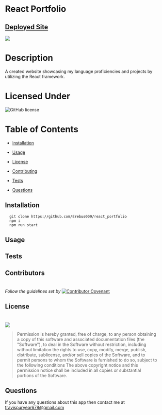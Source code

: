 # React Portfolio
##  [Deployed Site](https://erebus009.github.io/react_portfolio/)


![](https://i.ibb.co/N3zwb1n/website-image.png)
  
  # Description
  A created website showcasing my language proficiencies and projects by utilizing the React framework.
  # Licensed Under
  ![GitHub license](https://img.shields.io/badge/License-MIT-black.svg)
  # Table of Contents
  * [Installation](#Installation)

  * [Usage](#Usage)

  * [License](#License)

  * [Contributing](#Contributing)
  


  * [Tests](#Tests)

  * [Questions](#Questions)

  ## Installation
      git clone https://github.com/Erebus009/react_portfolio 
      npm i 
      npm run start
  ## Usage
  <code></code>
  
  ## Tests
  <code></code>
  
  
  
  
  
  ## Contributors
  >
  #
  *Follow the guidelines set by*    [![Contributor Covenant](https://img.shields.io/badge/Contributor%20Covenant-2.1-4baaaa.svg)](https://www.contributor-covenant.org/)
  ## License
  #
  [<img src="https://img.shields.io/badge/link-MIT-black.svg">](https://opensource.org/licenses/MIT)
  <br>
  >Permission is hereby granted, free of charge, to any person obtaining a copy of this software and associated documentation files (the "Software"), to deal in the Software without restriction, including without limitation the rights to use, copy, modify, merge, publish, distribute, sublicense, and/or sell copies of the Software, and to permit persons to whom the Software is furnished to do so, subject to the following conditions The above copyright notice and this permission notice shall be included in all copies or substantial portions of the Software.
  
  ## Questions
  If you have any questions about this app then contact me at travispuryear678@gmail.com





